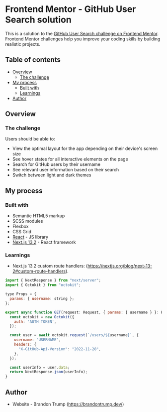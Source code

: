 # Frontend Mentor - GitHub User Search solution

This is a solution to the [GitHub User Search challenge on Frontend Mentor](https://www.frontendmentor.io/challenges/github-user-search-app-Q09YOgaH6). Frontend Mentor challenges help you improve your coding skills by building realistic projects.

## Table of contents

- [Overview](#overview)
  - [The challenge](#the-challenge)
- [My process](#my-process)
  - [Built with](#built-with)
  - [Learnings](#learnings)
- [Author](#author)

## Overview

### The challenge

Users should be able to:

- View the optimal layout for the app depending on their device's screen size
- See hover states for all interactive elements on the page
- Search for GitHub users by their username
- See relevant user information based on their search
- Switch between light and dark themes

## My process

### Built with

- Semantic HTML5 markup
- SCSS modules
- Flexbox
- CSS Grid
- [React](https://reactjs.org/) - JS library
- [Next.js 13.2](https://nextjs.org/docs/getting-started) - React framework

### Learnings

- Next.js 13.2 custom route handlers: (https://nextjs.org/blog/next-13-2#custom-route-handlers).

```js
import { NextResponse } from "next/server";
import { Octokit } from "octokit";

type Props = {
  params: { username: string };
};

export async function GET(request: Request, { params: { username } }: Props) {
  const octokit = new Octokit({
    auth: 'AUTH TOKEN',
  });

  const user = await octokit.request(`/users/${username}`, {
    username: "USERNAME",
    headers: {
      "X-GitHub-Api-Version": "2022-11-28",
    },
  });

  const userInfo = user.data;
  return NextResponse.json(userInfo);
}
```

## Author

- Website - Brandon Trump (https://brandontrump.dev/)
